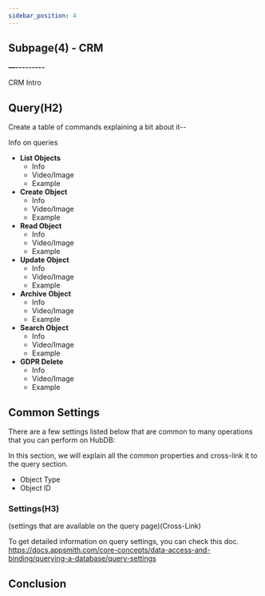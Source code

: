 ```yaml
---
sidebar_position: 4
---
```

## Subpage(4) - CRM 

**—---------**

CRM Intro 

## **Query(H2)**

Create a table of commands explaining a bit about it--

Info on queries



* **List Objects**
    * Info
    * Video/Image
    * Example
* **Create Object**
    * Info
    * Video/Image
    * Example
* **Read Object**
    * Info
    * Video/Image
    * Example
* **Update Object**
    * Info
    * Video/Image
    * Example
* **Archive Object**
    * Info
    * Video/Image
    * Example
* **Search Object**
    * Info
    * Video/Image
    * Example
* **GDPR Delete**
    * Info
    * Video/Image
    * Example

## **Common Settings**

There are a few settings listed below that are common to many operations that you can perform on HubDB:

In this section, we will explain all the common properties and cross-link it to the query section.

* Object Type
* Object ID



### Settings(H3)
(settings that are available on the query page)(Cross-Link)

To get detailed information on query settings, you can check this doc. 
https://docs.appsmith.com/core-concepts/data-access-and-binding/querying-a-database/query-settings


## Conclusion

